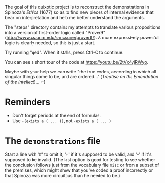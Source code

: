 The goal of this quixotic project is to reconstruct the demonstrations in
Spinoza's *Ethics* (1677) so as to find new pieces of internal evidence that
bear on interpretation and help me better understand the arguments.

The "steps" directory contains my attempts to translate various propositions
into a version of first-order logic called "Prover9"
(http://www.cs.unm.edu/~mccune/prover9/). A more expressively powerful logic is
clearly needed, so this is just a start.

Try running "qed". When it stalls, press Ctrl-C to continue.

You can see a short tour of the code at https://youtu.be/2tVx4vjRWyo.

Maybe with your help we can write "the true codes, according to which all singular things come to be, and are ordered..." (*Treatise on the Emendation of the Intellect*)... :-)

# Reminders

* Don't forget periods at the end of formulae.
* Use `-(exists a ( ... ))`, not `-exists a ( ... )`

# The `demonstrations` file

Start a line with '#' to omit it, '+' if it's supposed to be valid, and '-' if
it's supposed to be invalid. (The last option is good for testing to see
whether the conclusion follows just from the vocabulary file `misc` or
from a subset of the premises, which might show that you've coded a proof
incorrectly or that Spinoza was more circuitous than he needed to be.)

